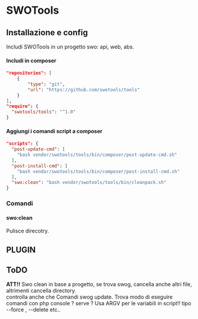 # SWOTools

## Installazione e config

Includi SWOTools in un progetto swo: api, web, abs.

#### Includi in composer

```json
"repositories": [
    {
        "type": "git",
        "url": "https://github.com/swotools/tools"
    }
],
"require": {
  "swotools/tools": "^1.0"
}
```

#### Aggiungi i comandi script a composer

```json
"scripts": {
  "post-update-cmd": [
    "bash vendor/swotools/tools/bin/composer/post-update-cmd.sh"
  ],
  "post-install-cmd": [
    "bash vendor/swotools/tools/bin/composer/post-install-cmd.sh"
  ],
  "swo:clean": "bash vendor/swotools/tools/bin/cleanpack.sh"
}
```

### Comandi
#### swo:clean
Pulisce direcotry.

## PLUGIN

## ToDO
**ATT!!** Swo clean in base a progetto, se trova swog, cancella anche altri file, altrimenti cancella directory.<br> controlla anche che
Comandi swog update.
Trova modo di eseguire comandi con php console ? serve ?
Usa ARGV per le variabili in script!! tipo --force , --delete etc..
